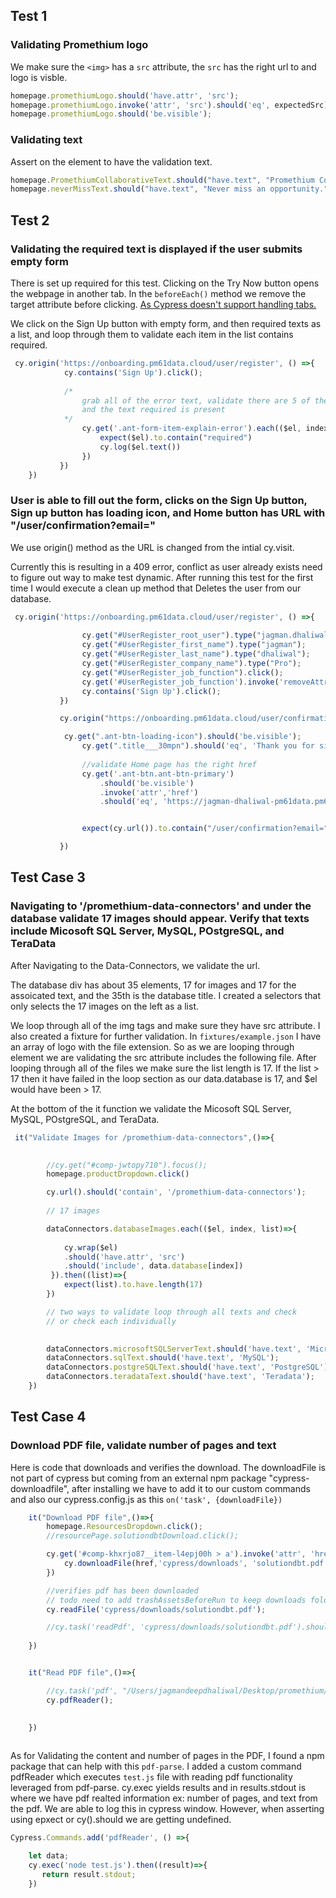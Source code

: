 ## Test 1

### Validating Promethium logo

We make sure the `<img>` has a `src` attribute, the `src` has the right url to and logo is visble.

``` js
homepage.promethiumLogo.should('have.attr', 'src');
homepage.promethiumLogo.invoke('attr', 'src').should('eq', expectedSrc);
homepage.promethiumLogo.should('be.visible');
```

### Validating text

Assert on the element to have the validation text.

``` js
homepage.PromethiumCollaborativeText.should("have.text", "Promethium Collaborative Data Analytics");
homepage.neverMissText.should("have.text", "Never miss an opportunity.");
```

## Test 2

### Validating the required text is displayed if the user submits empty form

There is set up required for this test. Clicking on the Try Now button opens the webpage in another tab. In the `beforeEach()` method we remove the target
attribute before clicking. [As Cypress doesn't support handling tabs.](https://docs.cypress.io/faq/questions/using-cypress-faq#Can-I-test-anchor-links-that-open-in-a-new-tab)

We click on the Sign Up button with empty form, and then required texts as a list, and loop through them to validate each item in the list contains required.

``` js
 cy.origin('https://onboarding.pm61data.cloud/user/register', () =>{
            cy.contains('Sign Up').click();
        
            /*
                grab all of the error text, validate there are 5 of them
                and the text required is present
            */
                cy.get('.ant-form-item-explain-error').each(($el, index, $list) =>{
                    expect($el).to.contain("required")
                    cy.log($el.text())
                })
           })
    })
 ```
 
### User is able to fill out the form, clicks on the Sign Up button, Sign up button has loading icon, and Home button has URL with "/user/confirmation?email="

We use origin() method as the URL is changed from the intial cy.visit.

Currently this is resulting in a 409 error, conflict as user already exists need to figure out way to make test dynamic. After running this test for the first time I would execute a clean up method that Deletes the user from our database.

``` js
 cy.origin('https://onboarding.pm61data.cloud/user/register', () =>{
            
                cy.get("#UserRegister_root_user").type("jagman.dhaliwal@pm61data.com");
                cy.get("#UserRegister_first_name").type("jagman");
                cy.get("#UserRegister_last_name").type("dhaliwal");
                cy.get("#UserRegister_company_name").type("Pro");
                cy.get("#UserRegister_job_function").click();
                cy.get('#UserRegister_job_function').invoke('removeAttr', 'readonly').type('{Enter}');
                cy.contains('Sign Up').click();
           })

           cy.origin("https://onboarding.pm61data.cloud/user/confirmation?email=jagman.dhaliwal@pm61data.com&subdomain=jagman-dhaliwal-pm61data.pm61data.cloud", ()=>{

            cy.get(".ant-btn-loading-icon").should('be.visible');
                cy.get(".title___30mpn").should('eq', 'Thank you for signing up.');
                
                //validate Home page has the right href
                cy.get('.ant-btn.ant-btn-primary')
                    .should('be.visible')
                    .invoke('attr','href')
                    .should('eq', 'https://jagman-dhaliwal-pm61data.pm61data.cloud');


                expect(cy.url()).to.contain("/user/confirmation?email=");    

           })
```
 
## Test Case 3

### Navigating to '/promethium-data-connectors' and under the database validate 17 images should appear. Verify that texts include Micosoft SQL Server, MySQL, POstgreSQL, and TeraData

After Navigating to the Data-Connectors, we validate the url.

The database div has about 35 elements, 17 for images and 17 for the assoicated text, and the 35th is the database title. I created a selectors that only selects the 17 images on the left as a list.

We loop through all of the img tags and make sure they have src attribute. I also created a fixture for further validation. In `fixtures/example.json` I have an array of logo with the file extension. So as we are looping through element we are validating the src attribute includes the following file. After looping through all of the files we make sure the list length is 17. If the list > 17 then it have failed in the loop section as our data.database is 17, and $el would have been > 17.

At the bottom of the it function we validate the Micosoft SQL Server, MySQL, POstgreSQL, and TeraData.
``` js
 it("Validate Images for /promethium-data-connectors",()=>{

       
        //cy.get("#comp-jwtopy710").focus();
        homepage.productDropdown.click()

        cy.url().should('contain', '/promethium-data-connectors');
            
        // 17 images 

        dataConnectors.databaseImages.each(($el, index, list)=>{
            
            cy.wrap($el)
            .should('have.attr', 'src')
            .should('include', data.database[index])
         }).then((list)=>{
            expect(list).to.have.length(17)  
        })

        // two ways to validate loop through all texts and check
        // or check each individually
        

        dataConnectors.microsoftSQLServerText.should('have.text', 'Microsoft SQL Server');
        dataConnectors.sqlText.should('have.text', 'MySQL');
        dataConnectors.postgreSQLText.should('have.text', 'PostgreSQL');
        dataConnectors.teradataText.should('have.text', 'Teradata');
    })

``` 

## Test Case 4

### Download PDF file, validate number of pages and text

Here is code that downloads and verifies the download. The downloadFile is not part of cypress but coming from an external npm package "cypress-downloadfile", after installing we have to add it to our custom commands and also our cypress.config.js as this `on('task', {downloadFile})`

``` js
    it("Download PDF file",()=>{
        homepage.ResourcesDropdown.click();
        //resourcePage.solutiondbtDownload.click();

        cy.get('#comp-khxrjo87__item-l4epj00h > a').invoke('attr', 'href').then((href)=>{
            cy.downloadFile(href,'cypress/downloads', 'solutiondbt.pdf')
        })

        //verifies pdf has been downloaded 
        // todo need to add trashAssetsBeforeRun to keep downloads folder clean
        cy.readFile('cypress/downloads/solutiondbt.pdf');

        //cy.task('readPdf', 'cypress/downloads/solutiondbt.pdf').should('contain', 'Reimagining data analytics');
    
    })


    it("Read PDF file",()=>{

        //cy.task('pdf', "/Users/jagmandeepdhaliwal/Desktop/promethium/cypress/downloads/solutiondbt.pdf")
        cy.pdfReader();
        

    })
    
```    
    
As for Validating the content and number of pages in the PDF, I found a npm package that can help with this `pdf-parse`. I added a custom command pdfReader which executes `test.js` file with reading pdf functionality leveraged from pdf-parse. cy.exec yields results and in results.stdout is where we have pdf realted information ex: number of pages, and text from the pdf. We are able to log this in cypress window. However, when asserting using epxect or cy().should we are getting undefined.

``` js
Cypress.Commands.add('pdfReader', () =>{

    let data;
    cy.exec('node test.js').then((result)=>{
       return result.stdout;
    })
```
